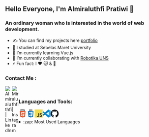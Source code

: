 ## Hello Everyone, I'm Almiraluthfi Pratiwi 👋

### An ordinary woman who is interested in the world of web development.
 
- ✍ You can find my projects here [portfolio]
- 🔭 I studied at Sebelas Maret University
- 🌱 I’m currently learning Vue.js
- 👯 I’m currently collaborating with [Robotika UNS]
- ⚡ Fun fact: I :heart: :cat: & 🏀

### Contact Me :
[<img align="left" alt="Almiraluthfi | LinkedIn" width="22px" src="https://cdn.jsdelivr.net/npm/simple-icons@v3/icons/linkedin.svg" />][linkedin]
[<img align="left" alt="Miraluthfi| Instagram" width="22px" src="https://cdn.jsdelivr.net/npm/simple-icons@v3/icons/instagram.svg" />][instagram]

<br />

### Languages and Tools:
<img align="left" alt="HTML5" width="26px" src="https://raw.githubusercontent.com/github/explore/80688e429a7d4ef2fca1e82350fe8e3517d3494d/topics/html/html.png" />
<img align="left" alt="CSS3" width="26px" src="https://raw.githubusercontent.com/github/explore/80688e429a7d4ef2fca1e82350fe8e3517d3494d/topics/css/css.png" />
<img align="left" alt="JavaScript" width="26px" src="https://raw.githubusercontent.com/github/explore/80688e429a7d4ef2fca1e82350fe8e3517d3494d/topics/javascript/javascript.png" />
<img align="left" alt="Visual Studio Code" width="26px" src="https://raw.githubusercontent.com/github/explore/80688e429a7d4ef2fca1e82350fe8e3517d3494d/topics/visual-studio-code/visual-studio-code.png" />
<img align="left" alt="GitHub" width="26px" src="https://raw.githubusercontent.com/github/explore/78df643247d429f6cc873026c0622819ad797942/topics/github/github.png" />

<br/><details>
  <summary>:zap: Most Used Languages</summary>
  
<p align="center"><img align="center" src="https://github-readme-stats.vercel.app/api/top-langs?username=miraluthfi&show_icons=true&locale=en&layout=compact" alt="miraluthfi" /></p>

</details>

[instagram]: https://www.instagram.com/miraluthfi/
[linkedin]: https://www.linkedin.com/in/almiraluthfi-pratiwi-475b581a2/
[portfolio]: https://miraluthfi.github.io/
[Robotika UNS]: https://github.com/robotika-uns/
